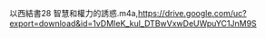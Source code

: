 以西結書28 智慧和權力的誘惑.m4a,https://drive.google.com/uc?export=download&id=1vDMIeK_kul_DTBwVxwDeUWpuYC1JnM9S